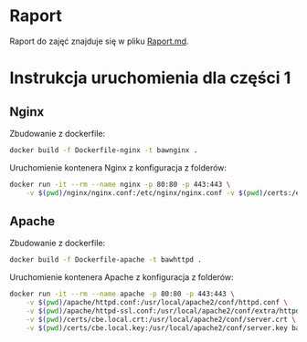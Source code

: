 # Raport

Raport do zajęć znajduje się w pliku [Raport.md](Raport.md).

# Instrukcja uruchomienia dla części 1

## Nginx

Zbudowanie z dockerfile:

```bash
docker build -f Dockerfile-nginx -t bawnginx .
```

Uruchomienie kontenera Nginx z konfiguracja z folderów:

```bash
docker run -it --rm --name nginx -p 80:80 -p 443:443 \
    -v $(pwd)/nginx/nginx.conf:/etc/nginx/nginx.conf -v $(pwd)/certs:/etc/nginx/ bawnginx
```

## Apache

Zbudowanie z dockerfile:

```bash
docker build -f Dockerfile-apache -t bawhttpd .
```

Uruchomienie kontenera Apache z konfiguracja z folderów:

```bash
docker run -it --rm --name apache -p 80:80 -p 443:443 \
    -v $(pwd)/apache/httpd.conf:/usr/local/apache2/conf/httpd.conf \
    -v $(pwd)/apache/httpd-ssl.conf:/usr/local/apache2/conf/extra/httpd-ssl.conf \
    -v $(pwd)/certs/cbe.local.crt:/usr/local/apache2/conf/server.crt \
    -v $(pwd)/certs/cbe.local.key:/usr/local/apache2/conf/server.key bawhttpd
```